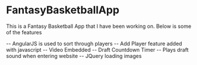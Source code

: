 # FantasyBasketballApp
This is a Fantasy Basketball App that I have been working on. Below is some of the features


-- AngularJS is used to sort through players
-- Add Player feature added with javascript
-- Video Embedded
-- Draft Countdown Timer
-- Plays draft sound when entering website
-- JQuery loading images